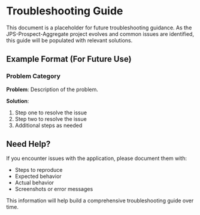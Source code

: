 # Troubleshooting Guide

This document is a placeholder for future troubleshooting guidance. As the JPS-Prospect-Aggregate project evolves and common issues are identified, this guide will be populated with relevant solutions.

## Example Format (For Future Use)

### Problem Category

**Problem**: Description of the problem.

**Solution**:
1. Step one to resolve the issue
2. Step two to resolve the issue
3. Additional steps as needed

## Need Help?

If you encounter issues with the application, please document them with:
- Steps to reproduce
- Expected behavior
- Actual behavior
- Screenshots or error messages

This information will help build a comprehensive troubleshooting guide over time.